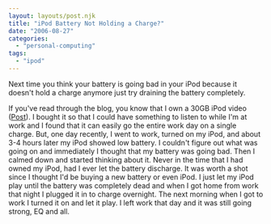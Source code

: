 ```yaml
---
layout: layouts/post.njk
title: "iPod Battery Not Holding a Charge?"
date: "2006-08-27"
categories: 
  - "personal-computing"
tags: 
  - "ipod"
---
```


Next time you think your battery is going bad in your iPod because it doesn't hold a charge anymore just try draining the battery completely.

If you've read through the blog, you know that I own a 30GB iPod video ([Post](http://www.jeremyknight.me/post/new-ipod "Link to New iPod Post")). I bought it so that I could have something to listen to while I'm at work and I found that it can easily go the entire work day on a single charge. But, one day recently, I went to work, turned on my iPod, and about 3-4 hours later my iPod showed low battery. I couldn't figure out what was going on and immediately I thought that my battery was going bad. Then I calmed down and started thinking about it. Never in the time that I had owned my iPod, had I ever let the battery discharge. It was worth a shot since I thought I'd be buying a new battery or even iPod. I just let my iPod play until the battery was completely dead and when I got home from work that night I plugged it in to charge overnight. The next morning when I got to work I turned it on and let it play. I left work that day and it was still going strong, EQ and all.
